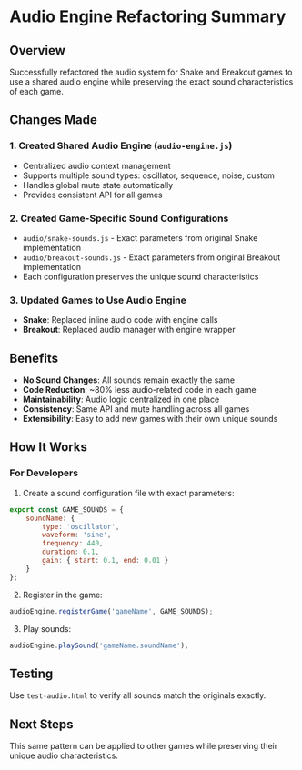# Audio Engine Refactoring Summary

## Overview
Successfully refactored the audio system for Snake and Breakout games to use a shared audio engine while preserving the exact sound characteristics of each game.

## Changes Made

### 1. Created Shared Audio Engine (`audio-engine.js`)
- Centralized audio context management
- Supports multiple sound types: oscillator, sequence, noise, custom
- Handles global mute state automatically
- Provides consistent API for all games

### 2. Created Game-Specific Sound Configurations
- `audio/snake-sounds.js` - Exact parameters from original Snake implementation
- `audio/breakout-sounds.js` - Exact parameters from original Breakout implementation
- Each configuration preserves the unique sound characteristics

### 3. Updated Games to Use Audio Engine
- **Snake**: Replaced inline audio code with engine calls
- **Breakout**: Replaced audio manager with engine wrapper

## Benefits
- **No Sound Changes**: All sounds remain exactly the same
- **Code Reduction**: ~80% less audio-related code in each game
- **Maintainability**: Audio logic centralized in one place
- **Consistency**: Same API and mute handling across all games
- **Extensibility**: Easy to add new games with their own unique sounds

## How It Works

### For Developers
1. Create a sound configuration file with exact parameters:
```javascript
export const GAME_SOUNDS = {
    soundName: {
        type: 'oscillator',
        waveform: 'sine',
        frequency: 440,
        duration: 0.1,
        gain: { start: 0.1, end: 0.01 }
    }
};
```

2. Register in the game:
```javascript
audioEngine.registerGame('gameName', GAME_SOUNDS);
```

3. Play sounds:
```javascript
audioEngine.playSound('gameName.soundName');
```

## Testing
Use `test-audio.html` to verify all sounds match the originals exactly.

## Next Steps
This same pattern can be applied to other games while preserving their unique audio characteristics.